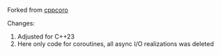 Forked from [cppcoro](https://github.com/lewissbaker/cppcoro)

Changes:
1. Adjusted for C++23
2. Here only code for coroutines, all async I/O realizations was deleted
